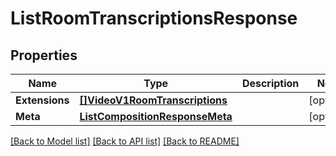 # ListRoomTranscriptionsResponse

## Properties

Name | Type | Description | Notes
------------ | ------------- | ------------- | -------------
**Extensions** | [**[]VideoV1RoomTranscriptions**](VideoV1RoomTranscriptions.md) |  |[optional] 
**Meta** | [**ListCompositionResponseMeta**](ListCompositionResponseMeta.md) |  |[optional] 

[[Back to Model list]](../README.md#documentation-for-models) [[Back to API list]](../README.md#documentation-for-api-endpoints) [[Back to README]](../README.md)



